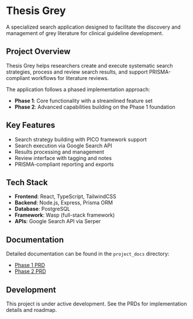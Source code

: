 # Thesis Grey

A specialized search application designed to facilitate the discovery and management of grey literature for clinical guideline development.

## Project Overview

Thesis Grey helps researchers create and execute systematic search strategies, process and review search results, and support PRISMA-compliant workflows for literature reviews.

The application follows a phased implementation approach:
- **Phase 1**: Core functionality with a streamlined feature set
- **Phase 2**: Advanced capabilities building on the Phase 1 foundation

## Key Features

- Search strategy building with PICO framework support
- Search execution via Google Search API 
- Results processing and management
- Review interface with tagging and notes
- PRISMA-compliant reporting and exports

## Tech Stack

- **Frontend**: React, TypeScript, TailwindCSS
- **Backend**: Node.js, Express, Prisma ORM
- **Database**: PostgreSQL
- **Framework**: Wasp (full-stack framework)
- **APIs**: Google Search API via Serper

## Documentation

Detailed documentation can be found in the `project_docs` directory:
- [Phase 1 PRD](project_docs/prd_phase_1.md)
- [Phase 2 PRD](project_docs/prd_phase_2-prd.md)

## Development

This project is under active development. See the PRDs for implementation details and roadmap.